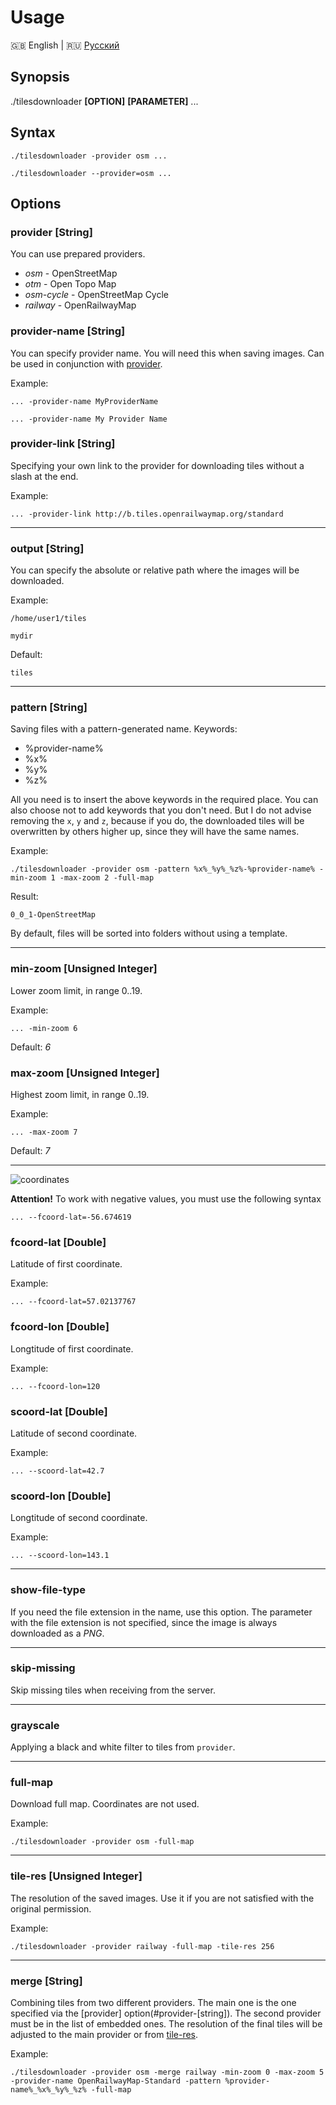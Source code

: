 # Usage

🇬🇧 English | 🇷🇺 [Русский](./USAGE_RU.md)

## Synopsis
./tilesdownloader **[OPTION]** **[PARAMETER]** ...

## Syntax

```
./tilesdownloader -provider osm ...
```
```
./tilesdownloader --provider=osm ...
```

## Options

### provider [String]

You can use prepared providers. 

* *osm* - OpenStreetMap
* *otm* - Open Topo Map
* *osm-cycle* - OpenStreetMap Cycle
* *railway* - OpenRailwayMap


### provider-name [String]

You can specify provider name. You will need this when saving images. Can be used in conjunction with [provider](#provider-[string]).

Example:
```
... -provider-name MyProviderName
```
```
... -provider-name My Provider Name
```


### provider-link [String]

Specifying your own link to the provider for downloading tiles without a slash at the end.

Example:
```
... -provider-link http://b.tiles.openrailwaymap.org/standard
```

****

### output [String]

You can specify the absolute or relative path where the images will be downloaded. 

Example:
```
/home/user1/tiles
```
```
mydir
```

Default:
```
tiles
```

****

### pattern [String]

Saving files with a pattern-generated name. Keywords:
- %provider-name%
- %x%
- %y%
- %z%

All you need is to insert the above keywords in the required place. You can also choose not to add keywords that you don't need. But I do not advise removing the `x`, `y` and `z`, because if you do, the downloaded tiles will be overwritten by others higher up, since they will have the same names.

Example:
```
./tilesdownloader -provider osm -pattern %x%_%y%_%z%-%provider-name% -min-zoom 1 -max-zoom 2 -full-map
```

Result:
```
0_0_1-OpenStreetMap
```

By default, files will be sorted into folders without using a template.

****

### min-zoom [Unsigned Integer]

Lower zoom limit, in range 0..19.

Example:
```
... -min-zoom 6
```

Default: *6*

### max-zoom [Unsigned Integer]

Highest zoom limit, in range 0..19.

Example:
```
... -max-zoom 7
```

Default: *7*

****
![coordinates](./media/coordinates.png)


**Attention!** To work with negative values, you must use the following syntax

```
... --fcoord-lat=-56.674619
```


### fсoord-lat [Double]

Latitude of first coordinate.

Example:
```
... --fсoord-lat=57.02137767
```


### fсoord-lon [Double]

Longtitude of first coordinate.

Example:
```
... --fсoord-lon=120
```


### sсoord-lat [Double]

Latitude of second coordinate.

Example:
```
... --sсoord-lat=42.7
```

### sсoord-lon [Double]

Longtitude of second coordinate.

Example:
```
... --sсoord-lon=143.1
```

****

### show-file-type

If you need the file extension in the name, use this option. The parameter with the file extension is not specified, since the image is always downloaded as a *PNG*.

****

### skip-missing

Skip missing tiles when receiving from the server.

****

### grayscale

Applying a black and white filter to tiles from ``provider``.

****

### full-map

Download full map. Coordinates are not used.

Example:
```
./tilesdownloader -provider osm -full-map
```

****

### tile-res [Unsigned Integer]

The resolution of the saved images. Use it if you are not satisfied with the original permission.

Example:
```
./tilesdownloader -provider railway -full-map -tile-res 256
```


***

### merge [String]

Combining tiles from two different providers. The main one is the one specified via the [provider] option(#provider-[string]). The second provider must be in the list of embedded ones. The resolution of the final tiles will be adjusted to the main provider or from [tile-res](#tile-res).

Example:
```
./tilesdownloader -provider osm -merge railway -min-zoom 0 -max-zoom 5 -provider-name OpenRailwayMap-Standard -pattern %provider-name%_%x%_%y%_%z% -full-map
```